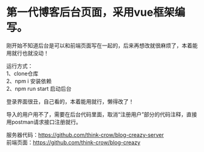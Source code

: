 # 第一代博客后台页面，采用vue框架编写。

刚开始不知道后台是可以和前端页面写在一起的，后来再想改就很麻烦了，本着能用就行也就没动！  

运行方式：  
1、clone仓库  
2、npm i 安装依赖  
2、npm run start 启动后台  

登录界面很丑，自己看的，本着能用就行，懒得改了！  

导入的用户用不了，需要在后台代码里面，取消“注册用户”部分的代码注释，直接用postman请求接口注册就行。    

服务器代码：https://github.com/think-crow/blog-creazy-server  
前端页面：https://github.com/think-crow/blog-creazy  

